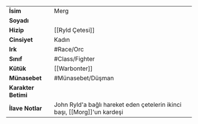 |  |  |
  |---|---|
  | **İsim** | Merg|
  | **Soyadı** | |
  | **Hizip** | [[Ryld Çetesi]]|
  | **Cinsiyet** | Kadın|
  | **Irk** | #Race/Orc|
  | **Sınıf** | #Class/Fighter|
  | **Kütük** | [[Warbonter]]|
  | **Münasebet** | #Münasebet/Düşman|
  | **Karakter Betimi** | |
  | **İlave Notlar** | John Ryld'a bağlı hareket eden çetelerin ikinci başı, [[Morg]]'un kardeşi|
  